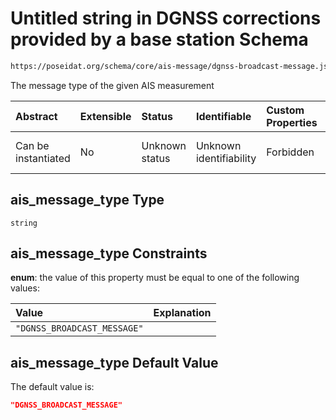 # Untitled string in DGNSS corrections provided by a base station Schema

```txt
https://poseidat.org/schema/core/ais-message/dgnss-broadcast-message.json#/properties/ais_message_type
```

The message type of the given AIS measurement

| Abstract            | Extensible | Status         | Identifiable            | Custom Properties | Additional Properties | Access Restrictions | Defined In                                                                                                    |
| :------------------ | :--------- | :------------- | :---------------------- | :---------------- | :-------------------- | :------------------ | :------------------------------------------------------------------------------------------------------------ |
| Can be instantiated | No         | Unknown status | Unknown identifiability | Forbidden         | Allowed               | none                | [dgnss-broadcast-message.json*](schemas/core/ais-message/dgnss-broadcast-message.json "open original schema") |

## ais_message_type Type

`string`

## ais_message_type Constraints

**enum**: the value of this property must be equal to one of the following values:

| Value                       | Explanation |
| :-------------------------- | :---------- |
| `"DGNSS_BROADCAST_MESSAGE"` |             |

## ais_message_type Default Value

The default value is:

```json
"DGNSS_BROADCAST_MESSAGE"
```

